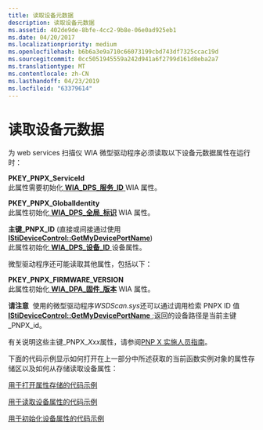 ```yaml
---
title: 读取设备元数据
description: 读取设备元数据
ms.assetid: 402de9de-8bfe-4cc2-9b8e-06e0ad925eb1
ms.date: 04/20/2017
ms.localizationpriority: medium
ms.openlocfilehash: b6b6a3e9a710c66073199cbd743df7325ccac19d
ms.sourcegitcommit: 0cc5051945559a242d941a6f2799d161d8eba2a7
ms.translationtype: MT
ms.contentlocale: zh-CN
ms.lasthandoff: 04/23/2019
ms.locfileid: "63379614"
---
```

# <a name="reading-device-metadata"></a>读取设备元数据


为 web services 扫描仪 WIA 微型驱动程序必须读取以下设备元数据属性在运行时：

<a href="" id="pkey-pnpx-serviceid"></a>**PKEY\_PNPX\_ServiceId**  
此属性需要初始化[ **WIA\_DPS\_服务\_ID** ](https://msdn.microsoft.com/library/windows/hardware/ff551428) WIA 属性。

<a href="" id="pkey-pnpx-globalidentity"></a>**PKEY\_PNPX\_GlobalIdentity**  
此属性初始化[ **WIA\_DPS\_全局\_标识**](https://msdn.microsoft.com/library/windows/hardware/ff551395) WIA 属性。

<a href="" id="pkey-pnpx-id--directly-or-indirectly-by-using-istidevicecontrol--getmydeviceportname-"></a>**主键\_PNPX\_ID** (直接或间接通过使用[ **IStiDeviceControl::GetMyDevicePortName**](https://msdn.microsoft.com/library/windows/hardware/ff542944))  
此属性初始化[ **WIA\_DPS\_设备\_ID** ](https://msdn.microsoft.com/library/windows/hardware/ff551374)设备属性。

微型驱动程序还可能读取其他属性，包括以下：

<a href="" id="pkey-pnpx-firmware-version"></a>**PKEY\_PNPX\_FIRMWARE\_VERSION**  
此属性初始化[ **WIA\_DPA\_固件\_版本**](https://msdn.microsoft.com/library/windows/hardware/ff550309) WIA 属性。

**请注意**  使用的微型驱动程序*WSDScan.sys*还可以通过调用检索 PNPX ID 值[ **IStiDeviceControl::GetMyDevicePortName** ](https://msdn.microsoft.com/library/windows/hardware/ff542944);返回的设备路径是当前主键\_PNPX\_id。

 

有关说明这些主键\_PNPX\_*Xxx*属性，请参阅[PNP X 实施人员指南](https://go.microsoft.com/fwlink/p/?linkid=242570)。

下面的代码示例显示如何打开在上一部分中所述获取的当前函数实例对象的属性存储区以及如何从存储读取设备属性：

[用于打开属性存储的代码示例](code-example-for-opening-a-property-store.md)

[用于读取设备属性的代码示例](code-example-for-reading-device-properties.md)

[用于初始化设备属性的代码示例](code-example-for-initializing-device-properties.md)

 

 




